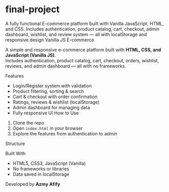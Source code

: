 # final-project
A fully functional E-commerce platform built with Vanilla JavaScript, HTML, and CSS. Includes authentication, product catalog, cart, checkout, admin dashboard, wishlist, and review system — all with localStorage and responsive design
 Vanilla JS E-commerce

A simple and responsive e-commerce platform built with **HTML, CSS, and JavaScript (Vanilla JS)**.  
Includes authentication, product catalog, cart, checkout, orders, wishlist, reviews, and admin dashboard — all with no frameworks.

 Features

- Login/Register system with validation  
- Product filtering, sorting & search  
- Cart & checkout with order confirmation  
- Ratings, reviews & wishlist (localStorage)  
- Admin dashboard for managing data  
- Fully responsive UI
 How to Use

1. Clone the repo  
2. Open `index.html` in your browser  
3. Explore the features from authentication to admin

 Structure


 Built With

- HTML5, CSS3, JavaScript (Vanilla)
- No frameworks or libraries
- Data saved in localStorage


Developed by **Azmy Afify**
